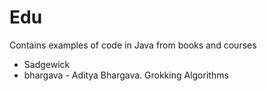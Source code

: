 # Edu
Contains examples of code in Java from books and courses
- Sadgewick
- bhargava - Aditya Bhargava. Grokking Algorithms
